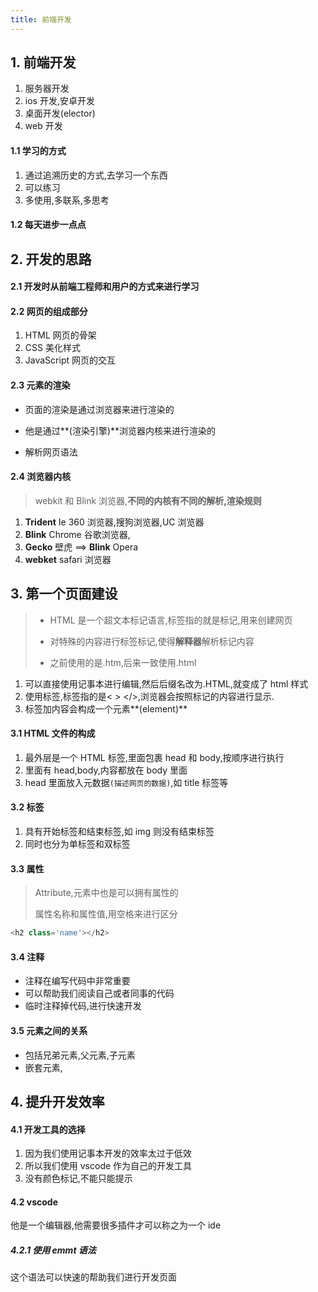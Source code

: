 ```yaml
---
title: 前端开发
---
```


## 1. 前端开发

1. 服务器开发
2. ios 开发,安卓开发
3. 桌面开发(elector)
4. web 开发

#### 1.1 学习的方式

1. 通过追溯历史的方式,去学习一个东西
2. 可以练习
3. 多使用,多联系,多思考

#### 1.2 每天进步一点点

## 2. 开发的思路

#### 2.1 开发时从前端工程师和用户的方式来进行学习

#### 2.2 网页的组成部分

1. HTML 网页的骨架
2. CSS 美化样式
3. JavaScript 网页的交互

#### 2.3 元素的渲染

- 页面的渲染是通过浏览器来进行渲染的

- 他是通过**(渲染引擎)**浏览器内核来进行渲染的
- 解析网页语法

#### 2.4 浏览器内核

> webkit 和 Blink 浏览器,**不同的内核有不同的解析,渲染规则**

1. **Trident** Ie 360 浏览器,搜狗浏览器,UC 浏览器
2. **Blink** Chrome 谷歌浏览器,
3. **Gecko** 壁虎 ==> **Blink** Opera
4. **webket** safari 浏览器

## 3. 第一个页面建设

> - HTML 是一个超文本标记语言,标签指的就是标记,用来创建网页
>
> - 对特殊的内容进行标签标记,使得**解释器**解析标记内容
> - 之前使用的是.htm,后来一致使用.html

1. 可以直接使用记事本进行编辑,然后后缀名改为.HTML,就变成了 html 样式
2. 使用标签,标签指的是< > </>,浏览器会按照标记的内容进行显示.
3. 标签加内容会构成一个元素**(element)**

#### 3.1 HTML 文件的构成

1. 最外层是一个 HTML 标签,里面包裹 head 和 body,按顺序进行执行
2. 里面有 head,body,内容都放在 body 里面
3. head 里面放入元数据`(描述网页的数据)`,如 title 标签等

#### 3.2 标签

1. 具有开始标签和结束标签,如 img 则没有结束标签
2. 同时也分为单标签和双标签

#### 3.3 属性

> Attribute,元素中也是可以拥有属性的
>
> 属性名称和属性值,用空格来进行区分

```js
<h2 class='name'></h2>
```

#### 3.4 注释

- 注释在编写代码中非常重要
- 可以帮助我们阅读自己或者同事的代码
- 临时注释掉代码,进行快速开发

#### 3.5 元素之间的关系

- 包括兄弟元素,父元素,子元素
- 嵌套元素,

## 4. 提升开发效率

#### 4.1 开发工具的选择

1. 因为我们使用记事本开发的效率太过于低效
2. 所以我们使用 vscode 作为自己的开发工具
3. 没有颜色标记,不能只能提示

#### 4.2 vscode

他是一个编辑器,他需要很多插件才可以称之为一个 ide

##### 4.2.1 使用 emmt 语法

这个语法可以快速的帮助我们进行开发页面
